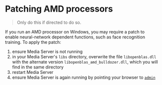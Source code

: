 # Patching AMD processors

> Only do this if directed to do so.

If you run an AMD processor on Windows, you may require a patch to enable neural-network dependent functions, such as face recognition training.  To apply the patch:

1. ensure Media Server is not running
1. in your Media Server's `libs` directory, overwrite the file `libopenblas.dll` with the alternate version `libopenblas_amd_bulldozer.dll`, which you will find in the same directory
1. restart Media Server
1. ensure Media Server is again running by pointing your browser to [`admin`](http://localhost:14000/a=admin)
